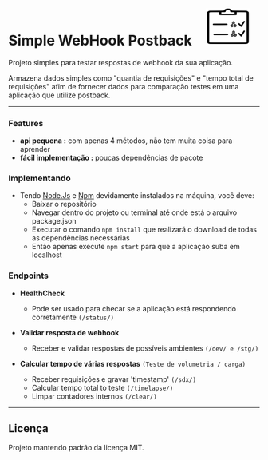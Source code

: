 # Simple WebHook Postback `` `` <img src="https://github.com/stone-payments/simple-webhook-postback/blob/master/webhookpostback.svg" width="90">
Projeto simples para testar respostas de webhook da sua aplicação.

Armazena dados simples como "quantia de requisições" e "tempo total de requisições" afim de fornecer dados para comparação testes em uma aplicação que utilize postback.

---

### Features
- **api pequena :** com apenas 4 métodos, não tem muita coisa para aprender
- **fácil implementação :** poucas dependências de pacote

### Implementando
- Tendo [Node.Js](https://nodejs.org/en/) e [Npm](https://www.npmjs.com/) devidamente instalados na máquina, você deve:
    - Baixar o repositório
    - Navegar dentro do projeto ou terminal até onde está o arquivo package.json
    - Executar o comando ```npm install``` que realizará o download de todas as dependências necessárias
    - Então apenas execute ```npm start``` para que a aplicação suba em localhost

### Endpoints
- **HealthCheck**
    - Pode ser usado para checar se a aplicação está respondendo corretamente
    `(/status/)`

- **Validar resposta de webhook**
    - Receber e validar respostas de possíveis ambientes
    `(/dev/ e /stg/)`
    
- **Calcular tempo de várias respostas** `(Teste de volumetria / carga)`
    - Receber requisições e gravar 'timestamp'
     `(/sdx/)`
    - Calcular tempo total to teste
    `(/timelapse/)`
    - Limpar contadores internos
     `(/clear/)`

---

## Licença

Projeto mantendo padrão da licença MIT.


